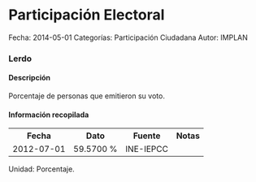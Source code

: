 Participación Electoral
=====

Fecha: 2014-05-01
Categorías: Participación Ciudadana
Autor: IMPLAN

### Lerdo

#### Descripción

Porcentaje de personas que emitieron su voto.

#### Información recopilada

<table class="table table-hover table-bordered">
  <tr><th>Fecha</th><th>Dato</th><th>Fuente</th><th>Notas</th></tr>
  <tr><td>2012-07-01</td><td>59.5700 %</td><td>INE-IEPCC</td><td></td></tr>
</table>

Unidad: Porcentaje.
